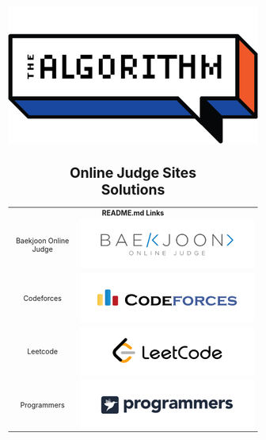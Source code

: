 <div align="center">
  <img src="/.resources/thumbnail.png"/>
  <h1>Online Judge Sites<br>Solutions</h3>
</div>

<div align="center">
  <table>
    <tr>
      <td align="center" colspan=2>
        <b>README.md Links</b>
      </td>
    </tr>
    <tr>
      <td align="center">
        Baekjoon Online Judge
      </td>
      <td>
        <img src="/.resources/baekjoon_logo.png"/>
      </td>
    </tr>
    <tr>
      <td align="center">
        Codeforces
      </td>
      <td>
        <img src="/.resources/codeforces_logo.png"/>
      </td>
    </tr>
    <tr>
      <td align="center">
        Leetcode
      </td>
      <td>
        <img src="/.resources/leetcode_logo.png"/>
      </td>
    </tr>
    <tr>
      <td align="center">
        Programmers
      </td>
      <td>
        <img src="/.resources/programmers_logo.png"/>
      </td>
    </tr>
  </table>
</div>
